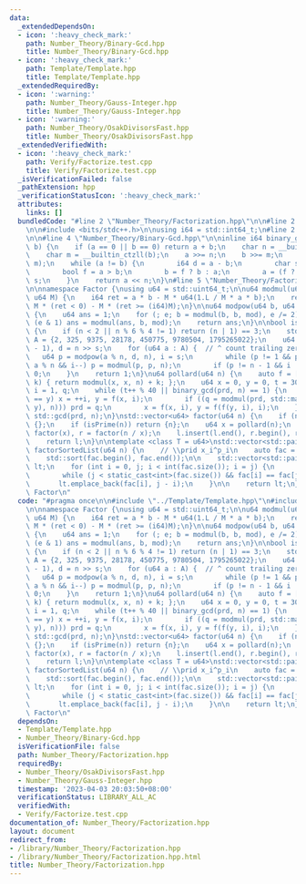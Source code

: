 ```yaml
---
data:
  _extendedDependsOn:
  - icon: ':heavy_check_mark:'
    path: Number_Theory/Binary-Gcd.hpp
    title: Number_Theory/Binary-Gcd.hpp
  - icon: ':heavy_check_mark:'
    path: Template/Template.hpp
    title: Template/Template.hpp
  _extendedRequiredBy:
  - icon: ':warning:'
    path: Number_Theory/Gauss-Integer.hpp
    title: Number_Theory/Gauss-Integer.hpp
  - icon: ':warning:'
    path: Number_Theory/OsakDivisorsFast.hpp
    title: Number_Theory/OsakDivisorsFast.hpp
  _extendedVerifiedWith:
  - icon: ':heavy_check_mark:'
    path: Verify/Factorize.test.cpp
    title: Verify/Factorize.test.cpp
  _isVerificationFailed: false
  _pathExtension: hpp
  _verificationStatusIcon: ':heavy_check_mark:'
  attributes:
    links: []
  bundledCode: "#line 2 \"Number_Theory/Factorization.hpp\"\n\n#line 2 \"Template/Template.hpp\"\
    \n\n#include <bits/stdc++.h>\n\nusing i64 = std::int64_t;\n#line 2 \"Number_Theory/Binary-Gcd.hpp\"\
    \n\n#line 4 \"Number_Theory/Binary-Gcd.hpp\"\n\ninline i64 binary_gcd(i64 a, i64\
    \ b) {\n    if (a == 0 || b == 0) return a + b;\n    char n = __builtin_ctzll(a);\n\
    \    char m = __builtin_ctzll(b);\n    a >>= n;\n    b >>= m;\n    n = std::min(n,\
    \ m);\n    while (a != b) {\n        i64 d = a - b;\n        char s = __builtin_ctzll(d);\n\
    \        bool f = a > b;\n        b = f ? b : a;\n        a = (f ? d : -d) >>\
    \ s;\n    }\n    return a << n;\n}\n#line 5 \"Number_Theory/Factorization.hpp\"\
    \n\nnamespace Factor {\nusing u64 = std::uint64_t;\n\nu64 modmul(u64 a, u64 b,\
    \ u64 M) {\n    i64 ret = a * b - M * u64(1.L / M * a * b);\n    return ret +\
    \ M * (ret < 0) - M * (ret >= (i64)M);\n}\n\nu64 modpow(u64 b, u64 e, u64 mod)\
    \ {\n    u64 ans = 1;\n    for (; e; b = modmul(b, b, mod), e /= 2)\n        if\
    \ (e & 1) ans = modmul(ans, b, mod);\n    return ans;\n}\n\nbool isPrime(u64 n)\
    \ {\n    if (n < 2 || n % 6 % 4 != 1) return (n | 1) == 3;\n    std::vector<u64>\
    \ A = {2, 325, 9375, 28178, 450775, 9780504, 1795265022};\n    u64 s = __builtin_ctzll(n\
    \ - 1), d = n >> s;\n    for (u64 a : A) {  // ^ count trailing zeroes\n     \
    \   u64 p = modpow(a % n, d, n), i = s;\n        while (p != 1 && p != n - 1 &&\
    \ a % n && i--) p = modmul(p, p, n);\n        if (p != n - 1 && i != s) return\
    \ 0;\n    }\n    return 1;\n}\nu64 pollard(u64 n) {\n    auto f = [n](u64 x, u64\
    \ k) { return modmul(x, x, n) + k; };\n    u64 x = 0, y = 0, t = 30, prd = 2,\
    \ i = 1, q;\n    while (t++ % 40 || binary_gcd(prd, n) == 1) {\n        if (x\
    \ == y) x = ++i, y = f(x, i);\n        if ((q = modmul(prd, std::max(x, y) - std::min(x,\
    \ y), n))) prd = q;\n        x = f(x, i), y = f(f(y, i), i);\n    }\n    return\
    \ std::gcd(prd, n);\n}\nstd::vector<u64> factor(u64 n) {\n    if (n == 1) return\
    \ {};\n    if (isPrime(n)) return {n};\n    u64 x = pollard(n);\n    auto l =\
    \ factor(x), r = factor(n / x);\n    l.insert(l.end(), r.begin(), r.end());\n\
    \    return l;\n}\n\ntemplate <class T = u64>\nstd::vector<std::pair<T, int>>\
    \ factorSortedList(u64 n) {\n    // \\prid x_i^p_i\n    auto fac = factor(n);\n\
    \    std::sort(fac.begin(), fac.end());\n\n    std::vector<std::pair<T, int>>\
    \ lt;\n    for (int i = 0, j; i < int(fac.size()); i = j) {\n        j = i;\n\
    \        while (j < static_cast<int>(fac.size()) && fac[i] == fac[j]) j++;\n \
    \       lt.emplace_back(fac[i], j - i);\n    }\n\n    return lt;\n}\n}  // namespace\
    \ Factor\n"
  code: "#pragma once\n\n#include \"../Template/Template.hpp\"\n#include \"Binary-Gcd.hpp\"\
    \n\nnamespace Factor {\nusing u64 = std::uint64_t;\n\nu64 modmul(u64 a, u64 b,\
    \ u64 M) {\n    i64 ret = a * b - M * u64(1.L / M * a * b);\n    return ret +\
    \ M * (ret < 0) - M * (ret >= (i64)M);\n}\n\nu64 modpow(u64 b, u64 e, u64 mod)\
    \ {\n    u64 ans = 1;\n    for (; e; b = modmul(b, b, mod), e /= 2)\n        if\
    \ (e & 1) ans = modmul(ans, b, mod);\n    return ans;\n}\n\nbool isPrime(u64 n)\
    \ {\n    if (n < 2 || n % 6 % 4 != 1) return (n | 1) == 3;\n    std::vector<u64>\
    \ A = {2, 325, 9375, 28178, 450775, 9780504, 1795265022};\n    u64 s = __builtin_ctzll(n\
    \ - 1), d = n >> s;\n    for (u64 a : A) {  // ^ count trailing zeroes\n     \
    \   u64 p = modpow(a % n, d, n), i = s;\n        while (p != 1 && p != n - 1 &&\
    \ a % n && i--) p = modmul(p, p, n);\n        if (p != n - 1 && i != s) return\
    \ 0;\n    }\n    return 1;\n}\nu64 pollard(u64 n) {\n    auto f = [n](u64 x, u64\
    \ k) { return modmul(x, x, n) + k; };\n    u64 x = 0, y = 0, t = 30, prd = 2,\
    \ i = 1, q;\n    while (t++ % 40 || binary_gcd(prd, n) == 1) {\n        if (x\
    \ == y) x = ++i, y = f(x, i);\n        if ((q = modmul(prd, std::max(x, y) - std::min(x,\
    \ y), n))) prd = q;\n        x = f(x, i), y = f(f(y, i), i);\n    }\n    return\
    \ std::gcd(prd, n);\n}\nstd::vector<u64> factor(u64 n) {\n    if (n == 1) return\
    \ {};\n    if (isPrime(n)) return {n};\n    u64 x = pollard(n);\n    auto l =\
    \ factor(x), r = factor(n / x);\n    l.insert(l.end(), r.begin(), r.end());\n\
    \    return l;\n}\n\ntemplate <class T = u64>\nstd::vector<std::pair<T, int>>\
    \ factorSortedList(u64 n) {\n    // \\prid x_i^p_i\n    auto fac = factor(n);\n\
    \    std::sort(fac.begin(), fac.end());\n\n    std::vector<std::pair<T, int>>\
    \ lt;\n    for (int i = 0, j; i < int(fac.size()); i = j) {\n        j = i;\n\
    \        while (j < static_cast<int>(fac.size()) && fac[i] == fac[j]) j++;\n \
    \       lt.emplace_back(fac[i], j - i);\n    }\n\n    return lt;\n}\n}  // namespace\
    \ Factor\n"
  dependsOn:
  - Template/Template.hpp
  - Number_Theory/Binary-Gcd.hpp
  isVerificationFile: false
  path: Number_Theory/Factorization.hpp
  requiredBy:
  - Number_Theory/OsakDivisorsFast.hpp
  - Number_Theory/Gauss-Integer.hpp
  timestamp: '2023-04-03 20:03:50+08:00'
  verificationStatus: LIBRARY_ALL_AC
  verifiedWith:
  - Verify/Factorize.test.cpp
documentation_of: Number_Theory/Factorization.hpp
layout: document
redirect_from:
- /library/Number_Theory/Factorization.hpp
- /library/Number_Theory/Factorization.hpp.html
title: Number_Theory/Factorization.hpp
---
```

